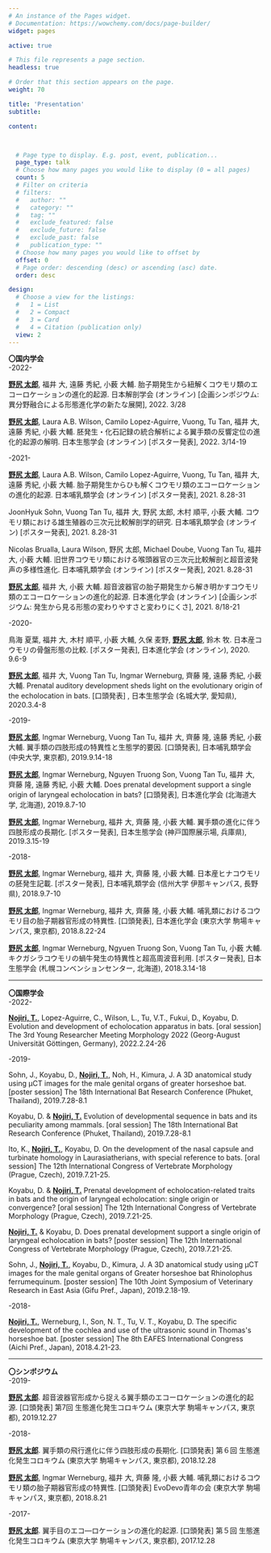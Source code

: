 ```yaml
---
# An instance of the Pages widget.
# Documentation: https://wowchemy.com/docs/page-builder/
widget: pages

active: true

# This file represents a page section.
headless: true

# Order that this section appears on the page.
weight: 70

title: 'Presentation'
subtitle:

content:



  # Page type to display. E.g. post, event, publication...
  page_type: talk
  # Choose how many pages you would like to display (0 = all pages)
  count: 5
  # Filter on criteria
  # filters:
  #   author: ""
  #   category: ""
  #   tag: ""
  #   exclude_featured: false
  #   exclude_future: false
  #   exclude_past: false
  #   publication_type: ""
  # Choose how many pages you would like to offset by
  offset: 0
  # Page order: descending (desc) or ascending (asc) date.
  order: desc

design:
  # Choose a view for the listings:
  #   1 = List
  #   2 = Compact
  #   3 = Card
  #   4 = Citation (publication only) 
  view: 2
---
```


<b>〇国内学会</b>
<br>
-2022-

<u><b>野尻 太郎</b></u>, 福井 大, 遠藤 秀紀, 小薮 大輔. 胎子期発生から紐解くコウモリ類のエコーロケーションの進化的起源. 日本解剖学会 (オンライン) [企画シンポジウム: 異分野融合による形態進化学の新たな展開], 2022. 3/28

<u><b>野尻 太郎</b></u>, Laura A.B. Wilson, Camilo Lopez-Aguirre, Vuong, Tu Tan, 福井 大, 遠藤 秀紀, 小薮 大輔. 胚発生・化石記録の統合解析による翼手類の反響定位の進化的起源の解明. 日本生態学会 (オンライン) [ポスター発表], 2022. 3/14-19

-2021-

<u><b>野尻 太郎</b></u>, Laura A.B. Wilson, Camilo Lopez-Aguirre, Vuong, Tu Tan, 福井 大, 遠藤 秀紀, 小薮 大輔. 胎子期発生からひも解くコウモリ類のエコーロケーションの進化的起源. 日本哺乳類学会 (オンライン) [ポスター発表], 2021. 8.28-31

JoonHyuk Sohn, Vuong Tan Tu, 福井 大, 野尻 太郎, 木村 順平, 小薮 大輔. コウモリ類における雄生殖器の三次元比較解剖学的研究. 日本哺乳類学会 (オンライン) [ポスター発表], 2021. 8.28-31

Nicolas Brualla, Laura Wilson, 野尻 太郎, Michael Doube, Vuong Tan Tu, 福井 大, 小薮 大輔. 旧世界コウモリ類における喉頭器官の三次元比較解剖と超音波発声の多様性進化. 日本哺乳類学会 (オンライン) [ポスター発表], 2021. 8.28-31

<u><b>野尻 太郎</b></u>, 福井 大, 小薮 大輔. 超音波器官の胎子期発生から解き明かすコウモリ類のエコーロケーションの進化的起源. 日本進化学会 (オンライン) [企画シンポジウム: 発生から見る形態の変わりやすさと変わりにくさ], 2021. 8/18-21


-2020-

鳥海 夏葉, 福井 大, 木村 順平, 小薮 大輔, 久保 麦野, <u><b>野尻 太郎</b></u>, 鈴木 牧. 日本産コウモリの骨盤形態の比較. [ポスター発表], 日本進化学会 (オンライン), 2020. 9.6-9

<u><b>野尻 太郎</b></u>, 福井 大, Vuong Tan Tu, Ingmar Werneburg, 齊藤 隆, 遠藤 秀紀, 小薮 大輔. Prenatal auditory development sheds light on the evolutionary origin of the echolocation in bats. [口頭発表] , 日本生態学会 (名城大学, 愛知県), 2020.3.4-8

-2019-

<u><b>野尻 太郎</b></u>, Ingmar Werneburg, Vuong Tan Tu, 福井 大, 齊藤 隆, 遠藤 秀紀, 小薮 大輔. 翼手類の四肢形成の特異性と生態学的要因. [口頭発表], 日本哺乳類学会 (中央大学, 東京都), 2019.9.14-18

<u><b>野尻 太郎</b></u>, Ingmar Werneburg, Nguyen Truong Son, Vuong Tan Tu, 福井 大, 齊藤 隆, 遠藤 秀紀, 小薮 大輔. Does prenatal development support a single origin of laryngeal echolocation in bats? [口頭発表], 日本進化学会 (北海道大学, 北海道), 2019.8.7-10

<u><b>野尻 太郎</b></u>, Ingmar Werneburg, 福井 大, 齊藤 隆, 小薮 大輔. 翼手類の進化に伴う四肢形成の長期化. [ポスター発表], 日本生態学会 (神戸国際展示場, 兵庫県), 2019.3.15-19

-2018-

<u><b>野尻 太郎</b></u>, Ingmar Werneburg, 福井 大, 齊藤 隆, 小薮 大輔. 日本産ヒナコウモリの胚発生記載. [ポスター発表], 日本哺乳類学会 (信州大学 伊那キャンパス, 長野県), 2018.9.7-10

<u><b>野尻 太郎</b></u>, Ingmar Werneburg, 福井 大, 齊藤 隆, 小薮 大輔. 哺乳類におけるコウモリ目の胎子期器官形成の特異性. [口頭発表], 日本進化学会 (東京大学 駒場キャンパス, 東京都), 2018.8.22-24

<u><b>野尻 太郎</b></u>, Ingmar Werneburg, Ngyuen Truong Son, Vuong Tan Tu, 小薮 大輔. キクガシラコウモリの蝸牛発生の特異性と超高周波音利用. [ポスター発表], 日本生態学会 (札幌コンベンションセンター, 北海道), 2018.3.14-18

<hr>
<B>〇国際学会</B>

<br>
-2022-

<U><B>Nojiri, T.</B></U>, Lopez-Aguirre, C., Wilson, L., Tu, V.T., Fukui, D., Koyabu, D. Evolution and development of echolocation apparatus in bats. [oral session] The 3rd Young Researcher Meeting Morphology 2022 (Georg-August Universität Göttingen, Germany), 2022.2.24-26

 
-2019-

Sohn, J., Koyabu, D., <U><B>Nojiri, T.</B></U>, Noh, H., Kimura, J. A 3D anatomical study using µCT images for the male genital organs of greater horseshoe bat. [poster session] The 18th International Bat Research Conference (Phuket, Thailand), 2019.7.28-8.1

Koyabu, D. & <U><B>Nojiri, T.</B></U> Evolution of developmental sequence in bats and its peculiarity among mammals. [oral session] The 18th International Bat Research Conference (Phuket, Thailand), 2019.7.28-8.1

Ito, K., <U><B>Nojiri, T.</B></U>, Koyabu, D. On the development of the nasal capsule and turbinate homology in Laurasiatherians, with special reference to bats. [oral session] The 12th International Congress of Vertebrate Morphology (Prague, Czech), 2019.7.21-25.

Koyabu, D. & <U><B>Nojiri, T.</B></U> Prenatal development of echolocation-related traits in bats and the origin of laryngeal echolocation: single origin or convergence? [oral session] The 12th International Congress of Vertebrate Morphology (Prague, Czech), 2019.7.21-25.

<U><B>Nojiri, T.</B></U> & Koyabu, D. Does prenatal development support a single origin of laryngeal echolocation in bats? [poster session] The 12th International Congress of Vertebrate Morphology (Prague, Czech), 2019.7.21-25.

Sohn, J., <U><B>Nojiri, T.</B></U>, Koyabu, D., Kimura, J. A 3D anatomical study using μCT images for the male genital organs of Greater horseshoe bat Rhinolophus ferrumequinum. [poster session] The 10th Joint Symposium of Veterinary Research in East Asia (Gifu Pref., Japan), 2019.2.18-19.

-2018-

<U><B>Nojiri, T.</B></U>, Werneburg, I., Son, N. T., Tu, V. T., Koyabu, D. The specific development of the cochlea and use of the ultrasonic sound in Thomas's horseshoe bat. [poster session] The 8th EAFES International Congress (Aichi Pref., Japan), 2018.4.21-23.

<hr>
<b>〇シンポジウム</b>
<br>
-2019-

<u><b>野尻 太郎</b></u>. 超音波器官形成から捉える翼手類のエコーロケーションの進化的起源. [口頭発表] 第7回 生態進化発生コロキウム (東京大学 駒場キャンパス, 東京都), 2019.12.27

-2018-

<u><b>野尻 太郎</b></u>. 翼手類の飛行進化に伴う四肢形成の長期化. [口頭発表] 第６回 生態進化発生コロキウム (東京大学 駒場キャンパス, 東京都), 2018.12.28

<u><b>野尻 太郎</b></u>, Ingmar Werneburg, 福井 大, 齊藤 隆, 小薮 大輔. 哺乳類におけるコウモリ類の胎子期器官形成の特異性. [口頭発表] EvoDevo青年の会 (東京大学 駒場キャンパス, 東京都), 2018.8.21

-2017-

<u><b>野尻 太郎</b></u>. 翼手目のエコ―ロケーションの進化的起源. [口頭発表] 第５回 生態進化発生コロキウム (東京大学 駒場キャンパス, 東京都), 2017.12.28